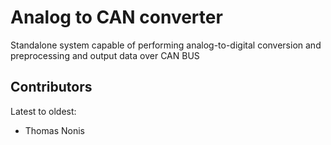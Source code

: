 # Analog to CAN converter

Standalone system capable of performing analog-to-digital conversion and preprocessing and output data over CAN BUS

## Contributors
Latest to oldest:
- Thomas Nonis